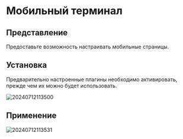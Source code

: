 # Мобильный терминал

<PluginInfo name="mobile"></PluginInfo>

## Представление

Предоставьте возможность настраивать мобильные страницы.

## Установка

Предварительно настроенные плагины необходимо активировать, прежде чем их можно будет использовать.

![20240712113500](https://static-docs.nocobase.com/20240712113500.png)

## Применение

![20240712113531](https://static-docs.nocobase.com/20240712113531.png)
